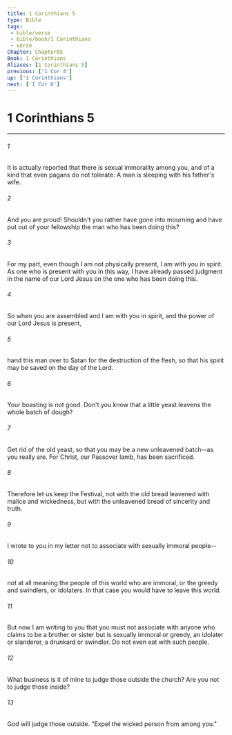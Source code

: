 ```yaml
---
title: 1 Corinthians 5
type: Bible
tags:
 - bible/verse
 - bible/book/1 Corinthians
 - verse
Chapter: Chapter05
Book: 1 Corinthians
Aliases: [1 Corinthians 5]
previous: ['1 Cor 4']
up: ['1 Corinthians']
next: ['1 Cor 6']
---
```

# 1 Corinthians 5

***


###### 1 
It is actually reported that there is sexual immorality among you, and of a kind that even pagans do not tolerate: A man is sleeping with his father's wife. 

###### 2 
And you are proud! Shouldn't you rather have gone into mourning and have put out of your fellowship the man who has been doing this? 

###### 3 
For my part, even though I am not physically present, I am with you in spirit. As one who is present with you in this way, I have already passed judgment in the name of our Lord Jesus on the one who has been doing this. 

###### 4 
So when you are assembled and I am with you in spirit, and the power of our Lord Jesus is present, 

###### 5 
hand this man over to Satan for the destruction of the flesh, so that his spirit may be saved on the day of the Lord. 

###### 6 
Your boasting is not good. Don't you know that a little yeast leavens the whole batch of dough? 

###### 7 
Get rid of the old yeast, so that you may be a new unleavened batch--as you really are. For Christ, our Passover lamb, has been sacrificed. 

###### 8 
Therefore let us keep the Festival, not with the old bread leavened with malice and wickedness, but with the unleavened bread of sincerity and truth. 

###### 9 
I wrote to you in my letter not to associate with sexually immoral people-- 

###### 10 
not at all meaning the people of this world who are immoral, or the greedy and swindlers, or idolaters. In that case you would have to leave this world. 

###### 11 
But now I am writing to you that you must not associate with anyone who claims to be a brother or sister but is sexually immoral or greedy, an idolater or slanderer, a drunkard or swindler. Do not even eat with such people. 

###### 12 
What business is it of mine to judge those outside the church? Are you not to judge those inside? 

###### 13 
God will judge those outside. "Expel the wicked person from among you." 
